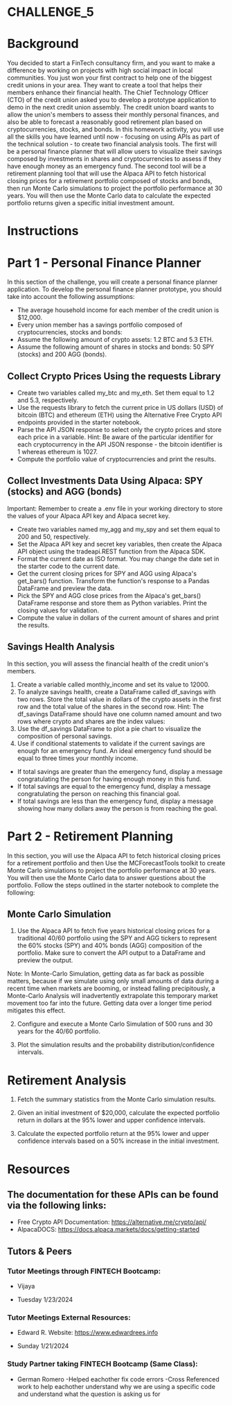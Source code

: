 # CHALLENGE_5
# Background
You decided to start a FinTech consultancy firm, and you want to make a difference by working on projects with high social impact in local communities. You just won your first contract to help one of the biggest credit unions in your area. They want to create a tool that helps their members enhance their financial health. The Chief Technology Officer (CTO) of the credit union asked you to develop a prototype application to demo in the next credit union assembly.
The credit union board wants to allow the union's members to assess their monthly personal finances, and also be able to forecast a reasonably good retirement plan based on cryptocurrencies, stocks, and bonds.
In this homework activity, you will use all the skills you have learned until now - focusing on using APIs as part of the technical solution - to create two financial analysis tools.
The first will be a personal finance planner that will allow users to visualize their savings composed by investments in shares and cryptocurrencies to assess if they have enough money as an emergency fund.
The second tool will be a retirement planning tool that will use the Alpaca API to fetch historical closing prices for a retirement portfolio composed of stocks and bonds, then run Monte Carlo simulations to project the portfolio performance at 30 years. You will then use the Monte Carlo data to calculate the expected portfolio returns given a specific initial investment amount.

# Instructions

# Part 1 - Personal Finance Planner
In this section of the challenge, you will create a personal finance planner application. To develop the personal finance planner prototype, you should take into account the following assumptions:
* The average household income for each member of the credit union is $12,000.
* Every union member has a savings portfolio composed of cryptocurrencies, stocks and bonds:
* Assume the following amount of crypto assets: 1.2 BTC and 5.3 ETH.
* Assume the following amount of shares in stocks and bonds: 50 SPY (stocks) and 200 AGG (bonds).

## Collect Crypto Prices Using the requests Library
* Create two variables called my_btc and my_eth. Set them equal to 1.2 and 5.3, respectively.
* Use the requests library to fetch the current price in US dollars (USD) of bitcoin (BTC) and ethereum (ETH) using the Alternative Free Crypto API endpoints provided in the starter notebook.
* Parse the API JSON response to select only the crypto prices and store each price in a variable.
Hint: Be aware of the particular identifier for each cryptocurrency in the API JSON response - the bitcoin identifier is 1 whereas ethereum is 1027.
* Compute the portfolio value of cryptocurrencies and print the results.

## Collect Investments Data Using Alpaca: SPY (stocks) and AGG (bonds)
Important: Remember to create a .env file in your working directory to store the values of your Alpaca API key and Alpaca secret key.

* Create two variables named my_agg and my_spy and set them equal to 200 and 50, respectively.
* Set the Alpaca API key and secret key variables, then create the Alpaca API object using the tradeapi.REST function from the Alpaca SDK.
* Format the current date as ISO format. You may change the date set in the starter code to the current date.
* Get the current closing prices for SPY and AGG using Alpaca's get_bars() function. Transform the function's response to a Pandas DataFrame and preview the data.
* Pick the SPY and AGG close prices from the Alpaca's get_bars() DataFrame response and store them as Python variables. Print the closing values for validation.
* Compute the value in dollars of the current amount of shares and print the results.

## Savings Health Analysis
In this section, you will assess the financial health of the credit union's members.
1. Create a variable called monthly_income and set its value to 12000.
2. To analyze savings health, create a DataFrame called df_savings with two rows. Store the total value in dollars of the crypto assets in the first row and the total value of the shares in the second row.
Hint: The df_savings DataFrame should have one column named amount and two rows where crypto and shares are the index values:
3. Use the df_savings DataFrame to plot a pie chart to visualize the composition of personal savings.
4. Use if conditional statements to validate if the current savings are enough for an emergency fund. An ideal emergency fund should be equal to three times your monthly income.
* If total savings are greater than the emergency fund, display a message congratulating the person for having enough money in this fund.
* If total savings are equal to the emergency fund, display a message congratulating the person on reaching this financial goal.
* If total savings are less than the emergency fund, display a message showing how many dollars away the person is from reaching the goal.

# Part 2 - Retirement Planning
In this section, you will use the Alpaca API to fetch historical closing prices for a retirement portfolio and then Use the MCForecastTools toolkit to create Monte Carlo simulations to project the portfolio performance at 30 years. You will then use the Monte Carlo data to answer questions about the portfolio.
Follow the steps outlined in the starter notebook to complete the following:

## Monte Carlo Simulation
1. Use the Alpaca API to fetch five years historical closing prices for a traditional 40/60 portfolio using the SPY and AGG tickers to represent the 60% stocks (SPY) and 40% bonds (AGG) composition of the portfolio. Make sure to convert the API output to a DataFrame and preview the output.

Note: In Monte-Carlo Simulation, getting data as far back as possible matters, because if we simulate using only small amounts of data during a recent time when markets are booming, or instead falling precipitously, a Monte-Carlo Analysis will inadvertently extrapolate this temporary market movement too far into the future. Getting data over a longer time period mitigates this effect.

2. Configure and execute a Monte Carlo Simulation of 500 runs and 30 years for the 40/60 portfolio.

3. Plot the simulation results and the probability distribution/confidence intervals.

# Retirement Analysis
1. Fetch the summary statistics from the Monte Carlo simulation results.


2. Given an initial investment of $20,000, calculate the expected portfolio return in dollars at the 95% lower and upper confidence intervals.

3. Calculate the expected portfolio return at the 95% lower and upper confidence intervals based on a 50% increase in the initial investment.

# Resources 

## The documentation for these APIs can be found via the following links:
* Free Crypto API Documentation: https://alternative.me/crypto/api/
* AlpacaDOCS: https://docs.alpaca.markets/docs/getting-started

## Tutors & Peers 
### Tutor Meetings through FINTECH Bootcamp:
* Vijaya
- Tuesday 1/23/2024

### Tutor Meetings External Resources:
* Edward R.
Website: https://www.edwardrees.info
- Sunday 1/21/2024
 
### Study Partner taking FINTECH Bootcamp (Same Class):
* German Romero
-Helped eachother fix code errors
-Cross Referenced work to help eachother understand why we are using a specific code and understand what the question is asking us for

















